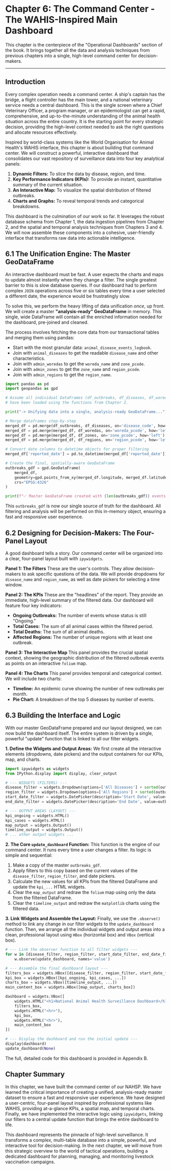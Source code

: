 # **Chapter 6: The Command Center - The WAHIS-Inspired Main Dashboard**

This chapter is the centerpiece of the "Operational Dashboards" section of the book. It brings together all the data and analysis techniques from previous chapters into a single, high-level command center for decision-makers.

---

## **Introduction**

Every complex operation needs a command center. A ship's captain has the bridge, a flight controller has the main tower, and a national veterinary service needs a central dashboard. This is the single screen where a Chief Veterinary Officer, a program manager, or an epidemiologist can get a rapid, comprehensive, and up-to-the-minute understanding of the animal health situation across the entire country. It is the starting point for every strategic decision, providing the high-level context needed to ask the right questions and allocate resources effectively.

Inspired by world-class systems like the World Organisation for Animal Health's WAHIS interface, this chapter is about building that command center. We will construct a powerful, interactive dashboard that consolidates our vast repository of surveillance data into four key analytical panels:
1.  **Dynamic Filters:** To slice the data by disease, region, and time.
2.  **Key Performance Indicators (KPIs):** To provide an instant, quantitative summary of the current situation.
3.  **An Interactive Map:** To visualize the spatial distribution of filtered outbreaks.
4.  **Charts and Graphs:** To reveal temporal trends and categorical breakdowns.

This dashboard is the culmination of our work so far. It leverages the robust database schema from Chapter 1, the data ingestion pipelines from Chapter 2, and the spatial and temporal analysis techniques from Chapters 3 and 4. We will now assemble these components into a cohesive, user-friendly interface that transforms raw data into actionable intelligence.

## **6.1 The Unification Engine: The Master GeoDataFrame**

An interactive dashboard must be fast. A user expects the charts and maps to update almost instantly when they change a filter. The single greatest barrier to this is slow database queries. If our dashboard had to perform complex `JOIN` operations across five or six tables every time a user selected a different date, the experience would be frustratingly slow.

To solve this, we perform the heavy lifting of data unification *once*, up front. We will create a master **"analysis-ready" GeoDataFrame** in memory. This single, wide DataFrame will contain all the enriched information needed for the dashboard, pre-joined and cleaned.

The process involves fetching the core data from our transactional tables and merging them using pandas:
*   Start with the most granular data: `animal_disease_events_logbook`.
*   Join with `animal_diseases` to get the readable `disease_name` and other characteristics.
*   Join with `admin_woredas` to get the `woreda_name` and `zone_pcode`.
*   Join with `admin_zones` to get the `zone_name` and `region_pcode`.
*   Join with `admin_regions` to get the `region_name`.

```python
import pandas as pd
import geopandas as gpd

# Assume all individual DataFrames (df_outbreaks, df_diseases, df_woredas, etc.)
# have been loaded using the functions from Chapter 2.

print("-> Unifying data into a single, analysis-ready GeoDataFrame...")

# Merge dataframes step-by-step
merged_df = pd.merge(df_outbreaks, df_diseases, on='disease_code', how='left')
merged_df = pd.merge(merged_df, df_woredas, on='woreda_pcode', how='left')
merged_df = pd.merge(merged_df, df_zones, on='zone_pcode', how='left')
merged_df = pd.merge(merged_df, df_regions, on='region_pcode', how='left')

# Convert date columns to datetime objects for proper filtering
merged_df['reported_date'] = pd.to_datetime(merged_df['reported_date'])

# Create the final, spatially-aware GeoDataFrame
outbreaks_gdf = gpd.GeoDataFrame(
    merged_df,
    geometry=gpd.points_from_xy(merged_df.longitude, merged_df.latitude),
    crs="EPSG:4326"
)

print(f"✅ Master GeoDataFrame created with {len(outbreaks_gdf)} events.")
```
This `outbreaks_gdf` is now our single source of truth for the dashboard. All filtering and analysis will be performed on this in-memory object, ensuring a fast and responsive user experience.

## **6.2 Designing for Decision-Makers: The Four-Panel Layout**

A good dashboard tells a story. Our command center will be organized into a clear, four-panel layout built with `ipywidgets`.

**Panel 1: The Filters**
These are the user's controls. They allow decision-makers to ask specific questions of the data. We will provide dropdowns for `disease_name` and `region_name`, as well as date pickers for selecting a time window.

**Panel 2: The KPIs**
These are the "headlines" of the report. They provide an immediate, high-level summary of the filtered data. Our dashboard will feature four key indicators:
*   **Ongoing Outbreaks:** The number of events whose status is still "Ongoing."
*   **Total Cases:** The sum of all animal cases within the filtered period.
*   **Total Deaths:** The sum of all animal deaths.
*   **Affected Regions:** The number of unique regions with at least one outbreak.

**Panel 3: The Interactive Map**
This panel provides the crucial spatial context, showing the geographic distribution of the filtered outbreak events as points on an interactive `folium` map.

**Panel 4: The Charts**
This panel provides temporal and categorical context. We will include two charts:
*   **Timeline:** An epidemic curve showing the number of new outbreaks per month.
*   **Pie Chart:** A breakdown of the top 5 diseases by number of events.

## **6.3 Building the Interface and Logic**

With our master GeoDataFrame prepared and our layout designed, we can now build the dashboard itself. The entire system is driven by a single, powerful "update" function that is linked to all our filter widgets.

**1. Define the Widgets and Output Areas:**
We first create all the interactive elements (dropdowns, date pickers) and the output containers for our KPIs, map, and charts.

```python
import ipywidgets as widgets
from IPython.display import display, clear_output

# --- WIDGETS (FILTERS) ---
disease_filter = widgets.Dropdown(options=['All Diseases'] + sorted(outbreaks_gdf['disease_name'].unique()), description='Disease:')
region_filter = widgets.Dropdown(options=['All Regions'] + sorted(outbreaks_gdf['region_name'].dropna().unique()), description='Region:')
start_date_filter = widgets.DatePicker(description='Start Date', value=outbreaks_gdf['reported_date'].min())
end_date_filter = widgets.DatePicker(description='End Date', value=outbreaks_gdf['reported_date'].max())

# --- OUTPUT AREAS (LAYOUT) ---
kpi_ongoing = widgets.HTML()
kpi_cases = widgets.HTML()
map_output = widgets.Output()
timeline_output = widgets.Output()
# ... other output widgets ...
```

**2. The Core `update_dashboard` Function:**
This function is the engine of our command center. It runs every time a user changes a filter. Its logic is simple and sequential:
1.  Make a copy of the master `outbreaks_gdf`.
2.  Apply filters to this copy based on the current values of the `disease_filter`, `region_filter`, and date pickers.
3.  Calculate the new values for all KPIs from the filtered DataFrame and update the `kpi_...` HTML widgets.
4.  Clear the `map_output` and redraw the `folium` map using only the data from the filtered DataFrame.
5.  Clear the `timeline_output` and redraw the `matplotlib` charts using the filtered data.

**3. Link Widgets and Assemble the Layout:**
Finally, we use the `.observe()` method to link any change in our filter widgets to the `update_dashboard` function. Then, we arrange all the individual widgets and output areas into a clean, professional layout using `HBox` (horizontal box) and `VBox` (vertical box).

```python
# --- Link the observer function to all filter widgets ---
for w in [disease_filter, region_filter, start_date_filter, end_date_filter]:
    w.observe(update_dashboard, names='value')

# --- Assemble the final dashboard layout ---
filters_box = widgets.HBox([disease_filter, region_filter, start_date_filter, end_date_filter])
kpi_box = widgets.HBox([kpi_ongoing, kpi_cases, ...])
charts_box = widgets.VBox([timeline_output, ...])
main_content_box = widgets.HBox([map_output, charts_box])

dashboard = widgets.VBox([
    widgets.HTML("<h1>National Animal Health Surveillance Dashboard</h1>"),
    filters_box,
    widgets.HTML("<hr>"),
    kpi_box,
    widgets.HTML("<hr>"),
    main_content_box
])

# --- Display the dashboard and run the initial update ---
display(dashboard)
update_dashboard(None)
```
The full, detailed code for this dashboard is provided in Appendix B.

## **Chapter Summary**

In this chapter, we have built the command center of our NAHSP. We have learned the critical importance of creating a unified, analysis-ready master dataset to ensure a fast and responsive user experience. We have designed a user-centric, four-panel layout inspired by professional systems like WAHIS, providing at-a-glance KPIs, a spatial map, and temporal charts. Finally, we have implemented the interactive logic using `ipywidgets`, linking our filters to a central update function that brings the entire dashboard to life.

This dashboard represents the pinnacle of high-level surveillance. It transforms a complex, multi-table database into a simple, powerful, and interactive tool for decision-making. In the next chapter, we will move from this strategic overview to the world of tactical operations, building a dedicated dashboard for planning, managing, and monitoring livestock vaccination campaigns.